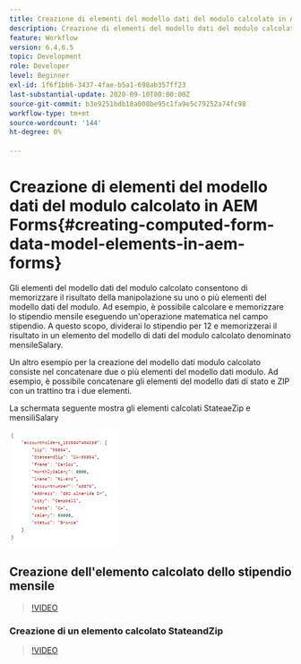 ```yaml
---
title: Creazione di elementi del modello dati del modulo calcolato in AEM Forms
description: Creazione di elementi del modello dati del modulo calcolato
feature: Workflow
version: 6.4,6.5
topic: Development
role: Developer
level: Beginner
exl-id: 1f6f1bb6-3437-4fae-b5a1-698ab357ff23
last-substantial-update: 2020-09-10T00:00:00Z
source-git-commit: b3e9251bdb18a008be95c1fa9e5c79252a74fc98
workflow-type: tm+mt
source-wordcount: '144'
ht-degree: 0%

---
```


# Creazione di elementi del modello dati del modulo calcolato in AEM Forms{#creating-computed-form-data-model-elements-in-aem-forms}

Gli elementi del modello dati del modulo calcolato consentono di memorizzare il risultato della manipolazione su uno o più elementi del modello dati del modulo. Ad esempio, è possibile calcolare e memorizzare lo stipendio mensile eseguendo un&#39;operazione matematica nel campo stipendio. A questo scopo, dividerai lo stipendio per 12 e memorizzerai il risultato in un elemento del modello di dati del modulo calcolato denominato mensileSalary.

Un altro esempio per la creazione del modello dati modulo calcolato consiste nel concatenare due o più elementi del modello dati modulo. Ad esempio, è possibile concatenare gli elementi del modello dati di stato e ZIP con un trattino tra i due elementi.

La schermata seguente mostra gli elementi calcolati StateaeZip e mensiliSalary

![computedfdmelement](assets/computedfdmelement.gif)

## Creazione dell&#39;elemento calcolato dello stipendio mensile

>[!VIDEO](https://video.tv.adobe.com/v/23855?quality=12&learn=on)

### Creazione di un elemento calcolato StateandZip

>[!VIDEO](https://video.tv.adobe.com/v/23856?quality=12&learn=on)
